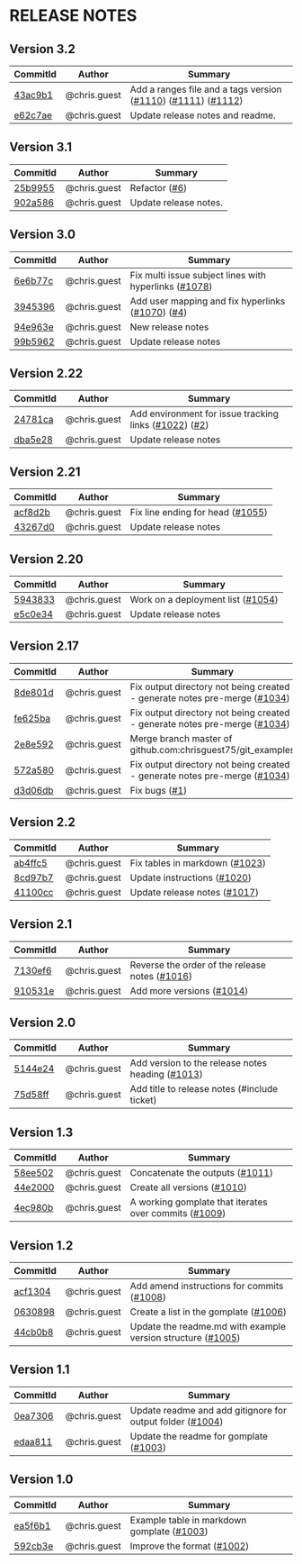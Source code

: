 # RELEASE NOTES
## Version 3.2

| CommitId      | Author        | Summary       |
| ------------- | ------------- | ------------- |
|[43ac9b1](https://github.com/chrisguest75/git_examples/commit/43ac9b1)|@chris.guest|Add a ranges file and a tags version ([#1110](https://cnissues.atlassian.net/browse/LGH-1110)) ([#1111](https://cnissues.atlassian.net/browse/LGH-1111)) ([#1112](https://cnissues.atlassian.net/browse/LGH-1112))|
|[e62c7ae](https://github.com/chrisguest75/git_examples/commit/e62c7ae)|@chris.guest|Update release notes and readme.|

## Version 3.1

| CommitId      | Author        | Summary       |
| ------------- | ------------- | ------------- |
|[25b9955](https://github.com/chrisguest75/git_examples/commit/25b9955)|@chris.guest|Refactor ([#6](https://cnissues.atlassian.net/browse/LGH-6))|
|[902a586](https://github.com/chrisguest75/git_examples/commit/902a586)|@chris.guest|Update release notes.|

## Version 3.0

| CommitId      | Author        | Summary       |
| ------------- | ------------- | ------------- |
|[6e6b77c](https://github.com/chrisguest75/git_examples/commit/6e6b77c)|@chris.guest|Fix multi issue subject lines with hyperlinks ([#1078](https://cnissues.atlassian.net/browse/LGH-1078))|
|[3945396](https://github.com/chrisguest75/git_examples/commit/3945396)|@chris.guest|Add user mapping and fix hyperlinks ([#1070](https://cnissues.atlassian.net/browse/LGH-1070)) ([#4](https://cnissues.atlassian.net/browse/LGH-4))|
|[94e963e](https://github.com/chrisguest75/git_examples/commit/94e963e)|@chris.guest|New release notes|
|[99b5962](https://github.com/chrisguest75/git_examples/commit/99b5962)|@chris.guest|Update release notes|

## Version 2.22

| CommitId      | Author        | Summary       |
| ------------- | ------------- | ------------- |
|[24781ca](https://github.com/chrisguest75/git_examples/commit/24781ca)|@chris.guest|Add environment for issue tracking links  ([#1022](https://cnissues.atlassian.net/browse/LGH-1022)) ([#2](https://cnissues.atlassian.net/browse/LGH-2))|
|[dba5e28](https://github.com/chrisguest75/git_examples/commit/dba5e28)|@chris.guest|Update release notes|

## Version 2.21

| CommitId      | Author        | Summary       |
| ------------- | ------------- | ------------- |
|[acf8d2b](https://github.com/chrisguest75/git_examples/commit/acf8d2b)|@chris.guest|Fix line ending for head ([#1055](https://cnissues.atlassian.net/browse/LGH-1055))|
|[43267d0](https://github.com/chrisguest75/git_examples/commit/43267d0)|@chris.guest|Update release notes|

## Version 2.20

| CommitId      | Author        | Summary       |
| ------------- | ------------- | ------------- |
|[5943833](https://github.com/chrisguest75/git_examples/commit/5943833)|@chris.guest|Work on a deployment list ([#1054](https://cnissues.atlassian.net/browse/LGH-1054))|
|[e5c0e34](https://github.com/chrisguest75/git_examples/commit/e5c0e34)|@chris.guest|Update release notes|

## Version 2.17

| CommitId      | Author        | Summary       |
| ------------- | ------------- | ------------- |
|[8de801d](https://github.com/chrisguest75/git_examples/commit/8de801d)|@chris.guest|Fix output directory not being created - generate notes pre-merge ([#1034](https://cnissues.atlassian.net/browse/LGH-1034))|
|[fe625ba](https://github.com/chrisguest75/git_examples/commit/fe625ba)|@chris.guest|Fix output directory not being created - generate notes pre-merge ([#1034](https://cnissues.atlassian.net/browse/LGH-1034))|
|[2e8e592](https://github.com/chrisguest75/git_examples/commit/2e8e592)|@chris.guest|Merge branch master of github.com:chrisguest75/git_examples|
|[572a580](https://github.com/chrisguest75/git_examples/commit/572a580)|@chris.guest|Fix output directory not being created - generate notes pre-merge ([#1034](https://cnissues.atlassian.net/browse/LGH-1034))|
|[d3d06db](https://github.com/chrisguest75/git_examples/commit/d3d06db)|@chris.guest|Fix bugs ([#1](https://cnissues.atlassian.net/browse/LGH-1))|

## Version 2.2

| CommitId      | Author        | Summary       |
| ------------- | ------------- | ------------- |
|[ab4ffc5](https://github.com/chrisguest75/git_examples/commit/ab4ffc5)|@chris.guest|Fix tables in markdown ([#1023](https://cnissues.atlassian.net/browse/LGH-1023))|
|[8cd97b7](https://github.com/chrisguest75/git_examples/commit/8cd97b7)|@chris.guest|Update instructions ([#1020](https://cnissues.atlassian.net/browse/LGH-1020))|
|[41100cc](https://github.com/chrisguest75/git_examples/commit/41100cc)|@chris.guest|Update release notes ([#1017](https://cnissues.atlassian.net/browse/LGH-1017))|

## Version 2.1

| CommitId      | Author        | Summary       |
| ------------- | ------------- | ------------- |
|[7130ef6](https://github.com/chrisguest75/git_examples/commit/7130ef6)|@chris.guest|Reverse the order of the release notes ([#1016](https://cnissues.atlassian.net/browse/LGH-1016))|
|[910531e](https://github.com/chrisguest75/git_examples/commit/910531e)|@chris.guest|Add more versions  ([#1014](https://cnissues.atlassian.net/browse/LGH-1014))|

## Version 2.0

| CommitId      | Author        | Summary       |
| ------------- | ------------- | ------------- |
|[5144e24](https://github.com/chrisguest75/git_examples/commit/5144e24)|@chris.guest|Add version to the release notes heading ([#1013](https://cnissues.atlassian.net/browse/LGH-1013))|
|[75d58ff](https://github.com/chrisguest75/git_examples/commit/75d58ff)|@chris.guest|Add title to release notes (#include ticket)|

## Version 1.3

| CommitId      | Author        | Summary       |
| ------------- | ------------- | ------------- |
|[58ee502](https://github.com/chrisguest75/git_examples/commit/58ee502)|@chris.guest|Concatenate the outputs ([#1011](https://cnissues.atlassian.net/browse/LGH-1011))|
|[44e2000](https://github.com/chrisguest75/git_examples/commit/44e2000)|@chris.guest|Create all versions ([#1010](https://cnissues.atlassian.net/browse/LGH-1010))|
|[4ec980b](https://github.com/chrisguest75/git_examples/commit/4ec980b)|@chris.guest|A working gomplate that iterates over commits ([#1009](https://cnissues.atlassian.net/browse/LGH-1009))|

## Version 1.2

| CommitId      | Author        | Summary       |
| ------------- | ------------- | ------------- |
|[acf1304](https://github.com/chrisguest75/git_examples/commit/acf1304)|@chris.guest|Add amend instructions for commits ([#1008](https://cnissues.atlassian.net/browse/LGH-1008))|
|[0630898](https://github.com/chrisguest75/git_examples/commit/0630898)|@chris.guest|Create a list in the gomplate ([#1006](https://cnissues.atlassian.net/browse/LGH-1006))|
|[44cb0b8](https://github.com/chrisguest75/git_examples/commit/44cb0b8)|@chris.guest|Update the readme.md with example version structure ([#1005](https://cnissues.atlassian.net/browse/LGH-1005))|

## Version 1.1

| CommitId      | Author        | Summary       |
| ------------- | ------------- | ------------- |
|[0ea7306](https://github.com/chrisguest75/git_examples/commit/0ea7306)|@chris.guest|Update readme and add gitignore for output folder ([#1004](https://cnissues.atlassian.net/browse/LGH-1004))|
|[edaa811](https://github.com/chrisguest75/git_examples/commit/edaa811)|@chris.guest|Update the readme for gomplate ([#1003](https://cnissues.atlassian.net/browse/LGH-1003))|

## Version 1.0

| CommitId      | Author        | Summary       |
| ------------- | ------------- | ------------- |
|[ea5f6b1](https://github.com/chrisguest75/git_examples/commit/ea5f6b1)|@chris.guest|Example table in markdown gomplate ([#1003](https://cnissues.atlassian.net/browse/LGH-1003))|
|[592cb3e](https://github.com/chrisguest75/git_examples/commit/592cb3e)|@chris.guest|Improve the format ([#1002](https://cnissues.atlassian.net/browse/LGH-1002))|

